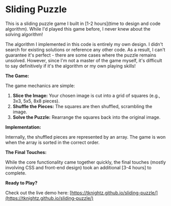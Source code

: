 # Sliding Puzzle

This is a sliding puzzle game I built in [1-2 hours](time to design and code algorithm). While I'd played this game before, I never knew about the solving algorithm! 

The algorithm I implemented in this code is entirely my own design. I didn't search for existing solutions or reference any other code. As a result, I can't guarantee it's perfect - there are some cases where the puzzle remains unsolved.  However, since I'm not a master of the game myself, it's difficult to say definitively if it's the algorithm or my own playing skills! 

**The Game:**

The game mechanics are simple:

1. **Slice the Image:** Your chosen image is cut into a grid of squares (e.g., 3x3, 5x5, 8x8 pieces).
2. **Shuffle the Pieces:** The squares are then shuffled, scrambling the image.
3. **Solve the Puzzle:** Rearrange the squares back into the original image. 

**Implementation:**

Internally, the shuffled pieces are represented by an array. The game is won when the array is sorted in the correct order.

**The Final Touches:**

While the core functionality came together quickly, the final touches (mostly involving CSS and front-end design) took an additional [3-4 hours] to complete.

**Ready to Play?**

Check out the live demo here: [https://tknightz.github.io/sliding-puzzle/](https://tknightz.github.io/sliding-puzzle/)
